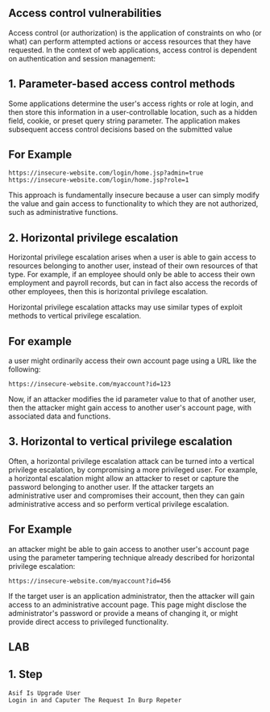 ## Access control vulnerabilities
Access control (or authorization) is the application of constraints on who (or what) 
can perform attempted actions or access resources that they have requested. 
In the context of web applications, access control is dependent on authentication and session management: 

## 1. Parameter-based access control methods
Some applications determine the user's access rights or role at login, and then store this information in a user-controllable location,
such as a hidden field, cookie, or preset query string parameter. 
The application makes subsequent access control decisions based on the submitted value

## For Example

    https://insecure-website.com/login/home.jsp?admin=true
    https://insecure-website.com/login/home.jsp?role=1

This approach is fundamentally insecure because a user can simply modify the value and gain access to functionality to which they are not authorized,
such as administrative functions. 

## 2. Horizontal privilege escalation
Horizontal privilege escalation arises when a user is able to gain access to resources belonging to another user, instead of their own resources of that type. For example, if an employee should only be able to access their own employment and payroll records, but can in fact also access the records of other employees, then this is horizontal privilege escalation. 

 Horizontal privilege escalation attacks may use similar types of exploit methods to vertical privilege escalation. 
 ## For example
 a user might ordinarily access their own account page using a URL like the following: 

    https://insecure-website.com/myaccount?id=123
Now, if an attacker modifies the id parameter value to that of another user, then the attacker might gain access to another user's account page, with associated data and functions. 

## 3. Horizontal to vertical privilege escalation
Often, a horizontal privilege escalation attack can be turned into a vertical privilege escalation, by compromising a more privileged user.
For example, a horizontal escalation might allow an attacker to reset or capture the password belonging to another user.
If the attacker targets an administrative user and compromises their account, then they can gain administrative access and so perform vertical privilege escalation.

## For Example
an attacker might be able to gain access to another user's account page using the parameter tampering technique already described for horizontal privilege escalation:

    https://insecure-website.com/myaccount?id=456
    
If the target user is an application administrator, then the attacker will gain access to an administrative account page. This page might disclose the administrator's password or provide a means of changing it, or might provide direct access to privileged functionality. 
    
    
## LAB
 
 ## 1. Step
    Asif Is Upgrade User 
    Login in and Caputer The Request In Burp Repeter
    
    




